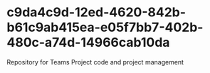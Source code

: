 # c9da4c9d-12ed-4620-842b-b61c9ab415ea-e05f7bb7-402b-480c-a74d-14966cab10da
Repository for Teams Project code and project management
